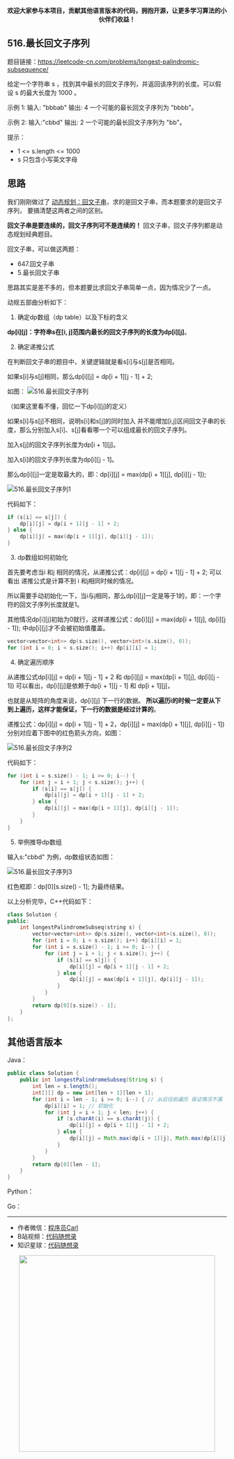 <p align="center">
  <a href="https://mp.weixin.qq.com/s/QVF6upVMSbgvZy8lHZS3CQ"><img src="https://img.shields.io/badge/知识星球-代码随想录-blue" alt=""></a>
  <a href="https://mp.weixin.qq.com/s/b66DFkOp8OOxdZC_xLZxfw"><img src="https://img.shields.io/badge/刷题-微信群-green" alt=""></a>
  <a href="https://img-blog.csdnimg.cn/20201210231711160.png"><img src="https://img.shields.io/badge/公众号-代码随想录-brightgreen" alt=""></a>
  <a href="https://space.bilibili.com/525438321"><img src="https://img.shields.io/badge/B站-代码随想录-orange" alt=""></a>
</p>
<p align="center"><strong>欢迎大家参与本项目，贡献其他语言版本的代码，拥抱开源，让更多学习算法的小伙伴们收益！</strong></p>

## 516.最长回文子序列
题目链接：https://leetcode-cn.com/problems/longest-palindromic-subsequence/

给定一个字符串 s ，找到其中最长的回文子序列，并返回该序列的长度。可以假设 s 的最大长度为 1000 。

示例 1:
输入: "bbbab"
输出: 4
一个可能的最长回文子序列为 "bbbb"。

示例 2:
输入:"cbbd"
输出: 2
一个可能的最长回文子序列为 "bb"。

提示：

* 1 <= s.length <= 1000
* s 只包含小写英文字母


## 思路

我们刚刚做过了 [动态规划：回文子串](https://mp.weixin.qq.com/s/2WetyP6IYQ6VotegepVpEw)，求的是回文子串，而本题要求的是回文子序列， 要搞清楚这两者之间的区别。

**回文子串是要连续的，回文子序列可不是连续的！** 回文子串，回文子序列都是动态规划经典题目。

回文子串，可以做这两题：

* 647.回文子串
* 5.最长回文子串

思路其实是差不多的，但本题要比求回文子串简单一点，因为情况少了一点。

动规五部曲分析如下：

1. 确定dp数组（dp table）以及下标的含义

**dp[i][j]：字符串s在[i, j]范围内最长的回文子序列的长度为dp[i][j]**。

2. 确定递推公式

在判断回文子串的题目中，关键逻辑就是看s[i]与s[j]是否相同。

如果s[i]与s[j]相同，那么dp[i][j] = dp[i + 1][j - 1] + 2;

如图：
![516.最长回文子序列](https://img-blog.csdnimg.cn/20210127151350563.jpg)

（如果这里看不懂，回忆一下dp[i][j]的定义）

如果s[i]与s[j]不相同，说明s[i]和s[j]的同时加入 并不能增加[i,j]区间回文子串的长度，那么分别加入s[i]、s[j]看看哪一个可以组成最长的回文子序列。

加入s[j]的回文子序列长度为dp[i + 1][j]。

加入s[i]的回文子序列长度为dp[i][j - 1]。

那么dp[i][j]一定是取最大的，即：dp[i][j] = max(dp[i + 1][j], dp[i][j - 1]);

![516.最长回文子序列1](https://img-blog.csdnimg.cn/20210127151420476.jpg)

代码如下：

```C++
if (s[i] == s[j]) {
    dp[i][j] = dp[i + 1][j - 1] + 2;
} else {
    dp[i][j] = max(dp[i + 1][j], dp[i][j - 1]);
}
```

3. dp数组如何初始化

首先要考虑当i 和j 相同的情况，从递推公式：dp[i][j] = dp[i + 1][j - 1] + 2; 可以看出 递推公式是计算不到 i 和j相同时候的情况。

所以需要手动初始化一下，当i与j相同，那么dp[i][j]一定是等于1的，即：一个字符的回文子序列长度就是1。

其他情况dp[i][j]初始为0就行，这样递推公式：dp[i][j] = max(dp[i + 1][j], dp[i][j - 1]); 中dp[i][j]才不会被初始值覆盖。

```C++
vector<vector<int>> dp(s.size(), vector<int>(s.size(), 0));
for (int i = 0; i < s.size(); i++) dp[i][i] = 1;
```

4. 确定遍历顺序

从递推公式dp[i][j] = dp[i + 1][j - 1] + 2 和 dp[i][j] = max(dp[i + 1][j], dp[i][j - 1]) 可以看出，dp[i][j]是依赖于dp[i + 1][j - 1] 和 dp[i + 1][j]，

也就是从矩阵的角度来说，dp[i][j] 下一行的数据。 **所以遍历i的时候一定要从下到上遍历，这样才能保证，下一行的数据是经过计算的**。

递推公式：dp[i][j] = dp[i + 1][j - 1] + 2，dp[i][j] = max(dp[i + 1][j], dp[i][j - 1]) 分别对应着下图中的红色箭头方向，如图：

![516.最长回文子序列2](https://img-blog.csdnimg.cn/20210127151452993.jpg)

代码如下：

```C++
for (int i = s.size() - 1; i >= 0; i--) {
    for (int j = i + 1; j < s.size(); j++) {
        if (s[i] == s[j]) {
            dp[i][j] = dp[i + 1][j - 1] + 2;
        } else {
            dp[i][j] = max(dp[i + 1][j], dp[i][j - 1]);
        }
    }
}
```

5. 举例推导dp数组

输入s:"cbbd" 为例，dp数组状态如图：

![516.最长回文子序列3](https://img-blog.csdnimg.cn/20210127151521432.jpg)

红色框即：dp[0][s.size() - 1]; 为最终结果。

以上分析完毕，C++代码如下：

```C++
class Solution {
public:
    int longestPalindromeSubseq(string s) {
        vector<vector<int>> dp(s.size(), vector<int>(s.size(), 0));
        for (int i = 0; i < s.size(); i++) dp[i][i] = 1;
        for (int i = s.size() - 1; i >= 0; i--) {
            for (int j = i + 1; j < s.size(); j++) {
                if (s[i] == s[j]) {
                    dp[i][j] = dp[i + 1][j - 1] + 2;
                } else {
                    dp[i][j] = max(dp[i + 1][j], dp[i][j - 1]);
                }
            }
        }
        return dp[0][s.size() - 1];
    }
};
```

## 其他语言版本


Java：
```java
public class Solution {
    public int longestPalindromeSubseq(String s) {
        int len = s.length();
        int[][] dp = new int[len + 1][len + 1];
        for (int i = len - 1; i >= 0; i--) { // 从后往前遍历 保证情况不漏
            dp[i][i] = 1; // 初始化
            for (int j = i + 1; j < len; j++) {
                if (s.charAt(i) == s.charAt(j)) {
                    dp[i][j] = dp[i + 1][j - 1] + 2;
                } else {
                    dp[i][j] = Math.max(dp[i + 1][j], Math.max(dp[i][j], dp[i][j - 1]));
                }
            }
        }
        return dp[0][len - 1];
    }
}
```


Python：


Go：




-----------------------
* 作者微信：[程序员Carl](https://mp.weixin.qq.com/s/b66DFkOp8OOxdZC_xLZxfw)
* B站视频：[代码随想录](https://space.bilibili.com/525438321)
* 知识星球：[代码随想录](https://mp.weixin.qq.com/s/QVF6upVMSbgvZy8lHZS3CQ)
<div align="center"><img src=../pics/公众号.png width=450 alt=> </img></div>
